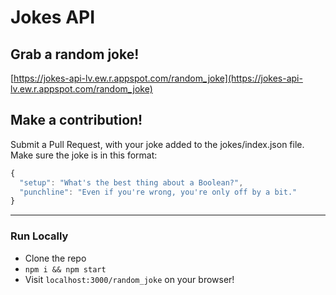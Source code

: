 # Jokes API

## Grab a random joke!
[https://jokes-api-lv.ew.r.appspot.com/random_joke](https://jokes-api-lv.ew.r.appspot.com/random_joke)

## Make a contribution!

Submit a Pull Request, with your joke added to the jokes/index.json file. Make sure the joke is in this format:

```javascript
{
  "setup": "What's the best thing about a Boolean?",
  "punchline": "Even if you're wrong, you're only off by a bit."
}
```

***

### Run Locally
* Clone the repo
* `npm i && npm start`
* Visit `localhost:3000/random_joke` on your browser!
